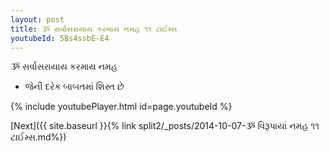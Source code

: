 ```yaml
---
layout: post
title: ૐ સર્વાસરાયાય કરમાય નમહ ૧૧ ટાઈમ્સ
youtubeId: 5Bs4ssbE-E4
---
```

 
 
 ૐ સર્વાસરાયાય કરમાય નમહ  
 
 -  જેની દરેક બાબતમાં શિસ્ત છે 
 
  
 
  
 
 
 
 
 
 


{% include youtubePlayer.html id=page.youtubeId %}
 
[Next]({{ site.baseurl }}{% link  split2/_posts/2014-10-07-ૐ વિરૂપાયાં નમહ ૧૧ ટાઈમ્સ.md%})
 
